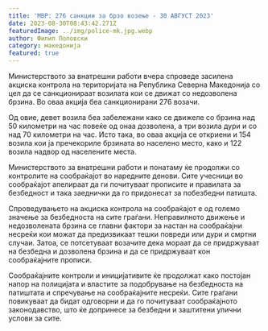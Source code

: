 ```yaml
---
title: 'МВР: 276 санкции за брзо возење - 30 АВГУСТ 2023'
date: 2023-08-30T08:43:42.271Z
featuredImage: ../img/police-mk.jpg.webp
author: Филип Поповски
category: македонија
featured: true
---
```

Министерството за внатрешни работи вчера спроведе засилена акциска контрола на територијата на Република Северна Македонија со цел да се санкционираат возилата кои се движат со недозволена брзина. Во оваа акција беа санкционирани 276 возачи.

Од овие, девет возила беа забележани како се движеле со брзина над 50 километри на час повеќе од онаа дозволена, а три возила дури и со над 70 километри на час. Исто така, во оваа акција се откриени и 154 возила кои ја пречекориле брзината во населено место, како и 122 возила надвор од населените места.

Министерството за внатрешни работи и понатаму ќе продолжи со контролите на сообраќајот во наредните денови. Сите учесници во сообраќајот апелираат да ги почитуваат прописите и правилата за безбедност и така заеднички да го придонесат за побезбедни патишта.

Спроведувањето на акциска контрола на сообраќајот е од големо значење за безбедноста на сите граѓани. Неправилното движење и недозволената брзина се главни фактори за настан на сообраќајни несреќи кои можат да предизвикаат тешки повреди или дури и смртни случаи. Затоа, се потсетуваат возачите дека мораат да се придржуваат на безбедна и дозволена брзина и да се придржуваат кон сообраќајните прописи.

Сообраќајните контроли и иницијативите ќе продолжат како постојан напор на полицијата и властите за подобрување на безбедноста на патиштата и спречување на сообраќајните несреќи. Сите граѓани повикуваат да бидат одговорни и да го почитуваат сообраќајното законодавство, што ќе допринесе за безбедни и заштитени улични услови за сите.
